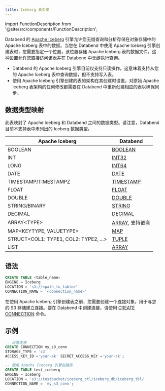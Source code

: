 ```yaml
---
title: Iceberg 表引擎
---
```

import FunctionDescription from '@site/src/components/FunctionDescription';

<FunctionDescription description="引入或更新: v1.2.262"/>

Databend 的 [Apache Iceberg](https://iceberg.apache.org/) 引擎允许您无缝查询和分析存储在对象存储中的 Apache Iceberg 表中的数据。当您在 Databend 中使用 Apache Iceberg 引擎创建表时，您需要指定一个位置，该位置存储 Apache Iceberg 表的数据文件。这种设置允许您直接访问该表并在 Databend 中无缝执行查询。

- Databend 的 Apache Iceberg 引擎目前仅支持只读操作。这意味着支持从您的 Apache Iceberg 表中查询数据，但不支持写入表。
- 使用 Apache Iceberg 引擎创建的表的架构在其创建时设置。对原始 Apache Iceberg 表架构的任何修改都需要在 Databend 中重新创建相应的表以确保同步。

## 数据类型映射

此表映射了 Apache Iceberg 和 Databend 之间的数据类型。请注意，Databend 目前不支持表中未列出的 Iceberg 数据类型。

| Apache Iceberg                  | Databend                |
| ------------------------------- | ----------------------- |
| BOOLEAN                         | [BOOLEAN](/sql/sql-reference/data-types/data-type-logical-types)                 |
| INT                             | [INT32](/sql/sql-reference/data-types/data-type-numeric-types#integer-data-types)                   |
| LONG                            | [INT64](/sql/sql-reference/data-types/data-type-numeric-types#integer-data-types)                   |
| DATE                            | [DATE](/sql/sql-reference/data-types/data-type-time-date-types)                    |
| TIMESTAMP/TIMESTAMPZ            | [TIMESTAMP](/sql/sql-reference/data-types/data-type-time-date-types)               |
| FLOAT                           | [FLOAT](/sql/sql-reference/data-types/data-type-numeric-types#floating-point-data-types)                  |
| DOUBLE                          | [DOUBLE](/sql/sql-reference/data-types/data-type-numeric-types#floating-point-data-type)                  |
| STRING/BINARY                   | [STRING](/sql/sql-reference/data-types/data-type-string-types)                  |
| DECIMAL                         | [DECIMAL](/sql/sql-reference/data-types/data-type-decimal-types)                 |
| ARRAY&lt;TYPE&gt;               | [ARRAY](/sql/sql-reference/data-types/data-type-array-types), 支持嵌套 |
| MAP&lt;KEYTYPE, VALUETYPE&gt;       | [MAP](/sql/sql-reference/data-types/data-type-map)                     |
| STRUCT&lt;COL1: TYPE1, COL2: TYPE2, ...&gt; | [TUPLE](/sql/sql-reference/data-types/data-type-tuple-types)           |
| LIST                            | [ARRAY](/sql/sql-reference/data-types/data-type-array-types)                   |

## 语法

```sql
CREATE TABLE <table_name> 
ENGINE = Iceberg 
LOCATION = 's3://<path_to_table>' 
CONNECTION_NAME = '<connection_name>'
```

在使用 Apache Iceberg 引擎创建表之前，您需要创建一个连接对象，用于与您的 S3 存储建立连接。要在 Databend 中创建连接，请使用 [CREATE CONNECTION](/sql/sql-reference/connect-parameters) 命令。

## 示例

```sql
-- 设置连接
CREATE CONNECTION my_s3_conn 
STORAGE_TYPE = 's3' 
ACCESS_KEY_ID ='your-ak' SECRET_ACCESS_KEY ='your-sk';

-- 使用 Apache Iceberg 引擎创建表
CREATE TABLE test_iceberg
ENGINE = Iceberg 
LOCATION = 's3://testbucket/iceberg_ctl/iceberg_db/iceberg_tbl/' 
CONNECTION_NAME = 'my_s3_conn';
```